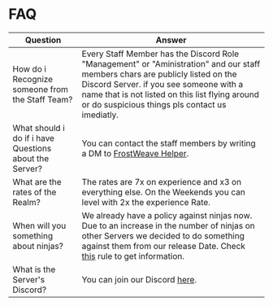 # FAQ

| Question                                               | Answer                                                                                                                         |
| ------------------------------------------------------ | ------------------------------------------------------------------------------------------------------------------------------ |
| How do i Recognize someone from the Staff Team?        | Every Staff Member has the Discord Role "Management" or "Aministration" and our staff members chars are publicly listed on the Discord Server. if you see someone with a name that is not listed on this list flying around or do suspicious things pls contact us imediatly.                                                        |
| What should i do if i have Questions about the Server? | You can contact the staff members by writing a DM to [FrostWeave Helper](https://discord.com/channels/@me/1143844428373561384). |
| What are the rates of the Realm?                       | The rates are 7x on experience and x3 on everything else. On the Weekends you can level with 2x the experience Rate.                                                                                                               |
| When will you something about ninjas?                  | We already have a policy against ninjas now. Due to an increase in the number of ninjas on other Servers we decided to do something against them from our release Date. Check [this](rules/raid?id=_8-ninja-looting) rule to get information.                                                                                         |
| What is the Server's Discord?                          | You can join our Discord [here](https://discord.gg/c6GZKjVhxw).                                                                    |
